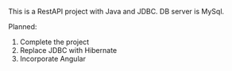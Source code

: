 This is a RestAPI project with Java and JDBC.
DB server is MySql.

Planned:

1. Complete the project
2. Replace JDBC with Hibernate
3. Incorporate Angular
